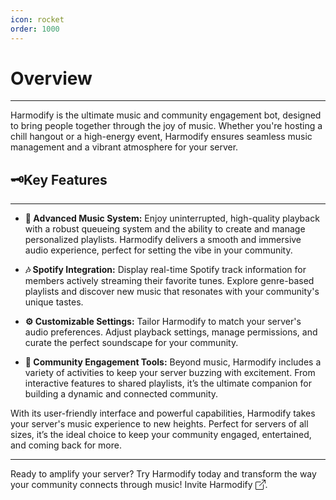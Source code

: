 ```yaml
---
icon: rocket
order: 1000
---
```



# **Overview**
---

Harmodify is the ultimate music and community engagement bot, designed to bring people together through the joy of music. Whether you're hosting a chill hangout or a high-energy event, Harmodify ensures seamless music management and a vibrant atmosphere for your server.

## 🗝️Key Features
---

- **🎵 Advanced Music System:**
Enjoy uninterrupted, high-quality playback with a robust queueing system and the ability to create and manage personalized playlists. Harmodify delivers a smooth and immersive audio experience, perfect for setting the vibe in your community.

- **🎶 Spotify Integration:**
Display real-time Spotify track information for members actively streaming their favorite tunes. Explore genre-based playlists and discover new music that resonates with your community's unique tastes.

- **⚙️ Customizable Settings:**
Tailor Harmodify to match your server's audio preferences. Adjust playback settings, manage permissions, and curate the perfect soundscape for your community.

- **🌟 Community Engagement Tools:**
Beyond music, Harmodify includes a variety of activities to keep your server buzzing with excitement. From interactive features to shared playlists, it’s the ultimate companion for building a dynamic and connected community.

With its user-friendly interface and powerful capabilities, Harmodify takes your server's music experience to new heights. Perfect for servers of all sizes, it’s the ideal choice to keep your community engaged, entertained, and coming back for more.

---
Ready to amplify your server? Try Harmodify today and transform the way your community connects through music!
Invite <a class="external" href="https://disutils.com/bots" target="_blank" style="display: inline-flex; align-items: center; text-decoration: none;">
    Harmodify
    <svg xmlns="http://www.w3.org/2000/svg" width="16" height="16" fill="currentColor" class="bi bi-box-arrow-up-right" viewBox="0 0 16 16" style="margin-left: 4px;">
        <path fill-rule="evenodd" d="M8.636 3.5a.5.5 0 0 0-.5-.5H1.5A1.5 1.5 0 0 0 0 4.5v10A1.5 1.5 0 0 0 1.5 16h10a1.5 1.5 0 0 0 1.5-1.5V7.864a.5.5 0 0 0-1 0V14.5a.5.5 0 0 1-.5.5h-10a.5.5 0 0 1-.5-.5v-10a.5.5 0 0 1 .5-.5h6.636a.5.5 0 0 0 .5-.5"/>
        <path fill-rule="evenodd" d="M16 .5a.5.5 0 0 0-.5-.5h-5a.5.5 0 0 0 0 1h3.793L6.146 9.146a.5.5 0 1 0 .708.708L15 1.707V5.5a.5.5 0 0 0 1 0z"/>
    </svg>
.</a>